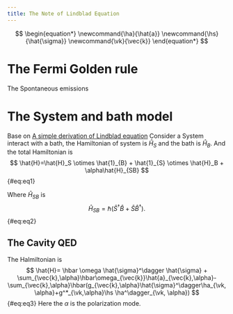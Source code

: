 ```yaml
---
title: The Note of Lindblad Equation
---
```


$$
\begin{equation*}
\newcommand{\ha}{\hat{a}}
\newcommand{\hs}{\hat{\sigma}}
\newcommand{\vk}{\vec{k}}
\end{equation*}
$$



# The Fermi Golden rule

The Spontaneous emissions



# The System and bath model

Base on [A simple derivation of Lindblad equation](https://doi.org/10.1590/S1806-11172013000100003)
Consider a System interact with a bath, the Hamiltonian of system is $\hat{H}_S$ and the bath is $\hat{H}_B$.
And the total Hamiltonian is 
$$
\hat{H}=\hat{H}_S \otimes \hat{1}_{B} + \hat{1}_{S} \otimes \hat{H}_B + \alpha\hat{H}_{SB}
$$ {#eq:eq1}

Where $\hat{H}_{SB}$ is
$$
\hat{H}_{SB} = \hbar(\hat{S}^{\dagger}\hat{B}+\hat{S}\hat{B}^{\dagger}).
$$ {#eq:eq2}

## The Cavity QED

The Halmiltonian is 
$$
\hat{H}= \hbar \omega \hat{\sigma}^\dagger \hat{\sigma} + \sum_{\vec{k},\alpha}\hbar\omega_{\vec{k}}\hat{a}_{\vec{k},\alpha}-\sum_{\vec{k},\alpha}\hbar(g_{\vec{k},\alpha}\hat{\sigma}^\dagger\ha_{\vk,\alpha}+g^*_{\vk,\alpha}\hs \ha^\dagger_{\vk, \alpha})
$$ {#eq:eq3}
Here the $\alpha$ is the polarization mode.



